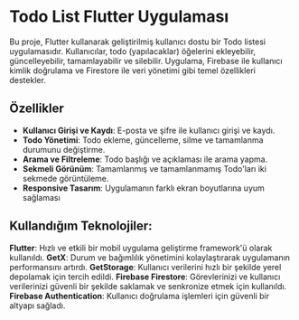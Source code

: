 # Todo List Flutter Uygulaması

Bu proje, Flutter kullanarak geliştirilmiş kullanıcı dostu bir Todo listesi uygulamasıdır. Kullanıcılar, todo (yapılacaklar) öğelerini ekleyebilir, güncelleyebilir, tamamlayabilir ve silebilir. Uygulama, Firebase ile kullanıcı kimlik doğrulama ve Firestore ile veri yönetimi gibi temel özellikleri destekler.

## Özellikler

- **Kullanıcı Girişi ve Kaydı**: E-posta ve şifre ile kullanıcı girişi ve kaydı.
- **Todo Yönetimi**: Todo ekleme, güncelleme, silme ve tamamlanma durumunu değiştirme.
- **Arama ve Filtreleme**: Todo başlığı ve açıklaması ile arama yapma.
- **Sekmeli Görünüm**: Tamamlanmış ve tamamlanmamış Todo'ları iki sekmede görüntüleme.
- **Responsive Tasarım**: Uygulamanın farklı ekran boyutlarına uyum sağlaması

## Kullandığım Teknolojiler:

**Flutter**: Hızlı ve etkili bir mobil uygulama geliştirme framework'ü olarak kullanıldı.
**GetX**: Durum ve bağımlılık yönetimini kolaylaştırarak uygulamanın performansını artırdı.
**GetStorage**: Kullanıcı verilerini hızlı bir şekilde yerel depolamak için tercih edildi.
**Firebase Firestore**: Görevlerinizi ve kullanıcı verilerinizi güvenli bir şekilde saklamak ve senkronize etmek için kullanıldı.
**Firebase Authentication**: Kullanıcı doğrulama işlemleri için güvenli bir altyapı sağladı.
